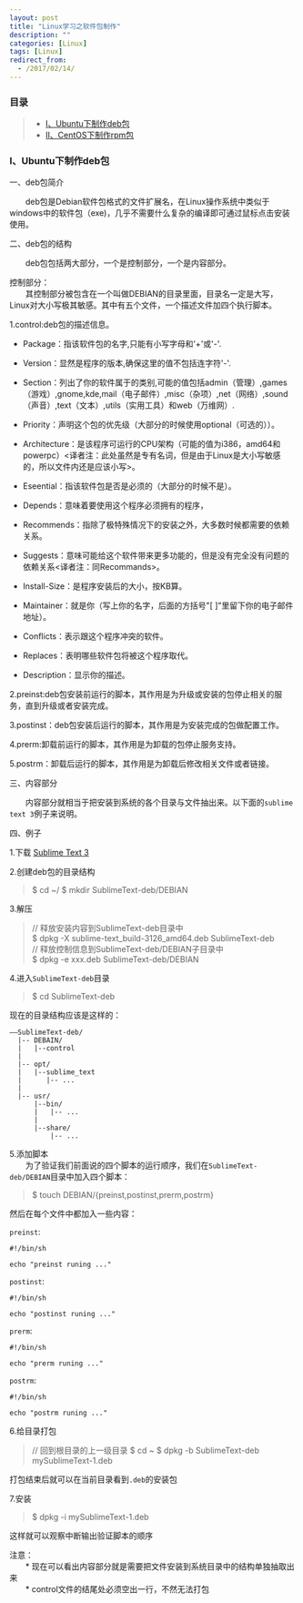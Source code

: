 ```yaml
---
layout: post
title: "Linux学习之软件包制作"
description: ""
categories: [Linux]
tags: [Linux]
redirect_from:
  - /2017/02/14/
---
```



### 目录  

> * [I、Ubuntu下制作deb包](#one)  
> * [II、CentOS下制作rpm包](#two)  

<a name="one"></a>
### I、Ubuntu下制作deb包  

一、deb包简介  

　　deb包是Debian软件包格式的文件扩展名，在Linux操作系统中类似于windows中的软件包（exe)，几乎不需要什么复杂的编译即可通过鼠标点击安装使用。  

二、deb包的结构  

　　deb包包括两大部分，一个是控制部分，一个是内容部分。

控制部分：  
　　其控制部分被包含在一个叫做DEBIAN的目录里面，目录名一定是大写，Linux对大小写极其敏感。其中有五个文件，一个描述文件加四个执行脚本。  

1.control:deb包的描述信息。

* Package：指该软件包的名字,只能有小写字母和'+'或'-'.  

* Version：显然是程序的版本,确保这里的值不包括连字符'-'.

* Section：列出了你的软件属于的类别,可能的值包括admin（管理）,games（游戏）,gnome,kde,mail（电子邮件）,misc（杂项）,net（网络）,sound（声音）,text（文本）,utils（实用工具）和web（万维网）.  

* Priority：声明这个包的优先级（大部分的时候使用optional（可选的））。

* Architecture：是该程序可运行的CPU架构（可能的值为i386，amd64和powerpc）<译者注：此处虽然是专有名词，但是由于Linux是大小写敏感的，所以文件内还是应该小写>。

* Eseential：指该软件包是否是必须的（大部分的时候不是）。

* Depends：意味着要使用这个程序必须拥有的程序，

* Recommends：指除了极特殊情况下的安装之外，大多数时候都需要的依赖关系。

* Suggests：意味可能给这个软件带来更多功能的，但是没有完全没有问题的依赖关系<译者注：同Recommands>。

* Install-Size：是程序安装后的大小，按KB算。

* Maintainer：就是你（写上你的名字，后面的方括号"[ ]"里留下你的电子邮件地址）。

* Conflicts：表示跟这个程序冲突的软件。

* Replaces：表明哪些软件包将被这个程序取代。

* Description：显示你的描述。

2.preinst:deb包安装前运行的脚本，其作用是为升级或安装的包停止相关的服务，直到升级或者安装完成。  

3.postinst：deb包安装后运行的脚本，其作用是为安装完成的包做配置工作。  

4.prerm:卸载前运行的脚本，其作用是为卸载的包停止服务支持。  

5.postrm：卸载后运行的脚本，其作用是为卸载后修改相关文件或者链接。  

三、内容部分  

　　内容部分就相当于把安装到系统的各个目录与文件抽出来。以下面的`sublime text 3`例子来说明。

四、例子  

1.下载 [Sublime Text 3](https://www.sublimetext.com/3)  

2.创建deb包的目录结构  

> $ cd ~/
> $ mkdir SublimeText-deb/DEBIAN  

3.解压  

> // 释放安装内容到SublimeText-deb目录中  
> $ dpkg -X sublime-text_build-3126_amd64.deb SublimeText-deb  
> // 释放控制信息到SublimeText-deb/DEBIAN子目录中  
> $ dpkg -e xxx.deb  SublimeText-deb/DEBIAN  

4.进入`SublimeText-deb`目录  

> $ cd SublimeText-deb  

现在的目录结构应该是这样的：  

~~~  
——SublimeText-deb/
  |-- DEBAIN/
  |   |--control
  |
  |-- opt/
  |   |--sublime_text
  |      |-- ...
  |
  |-- usr/
      |--bin/
      |   |-- ...
      |
      |--share/
          |-- ...
~~~  

5.添加脚本  
　　为了验证我们前面说的四个脚本的运行顺序，我们在`SublimeText-deb/DEBIAN`目录中加入四个脚本：  

> $ touch DEBIAN/{preinst,postinst,prerm,postrm}  

然后在每个文件中都加入一些内容：

`preinst`:  
~~~  
#!/bin/sh

echo "preinst runing ..."
~~~  

`postinst`:  
~~~  
#!/bin/sh

echo "postinst runing ..."
~~~

`prerm`:  
~~~  
#!/bin/sh

echo "prerm runing ..."
~~~

`postrm`:  
~~~  
#!/bin/sh

echo "postrm runing ..."
~~~

6.给目录打包  

> // 回到根目录的上一级目录
> $ cd ~
> $ dpkg -b SublimeText-deb mySublimeText-1.deb  

打包结束后就可以在当前目录看到`.deb`的安装包  

7.安装  

> $ dpkg -i mySublimeText-1.deb  

这样就可以观察中断输出验证脚本的顺序  

注意：   
　　* 现在可以看出内容部分就是需要把文件安装到系统目录中的结构单独抽取出来  
　　* control文件的结尾处必须空出一行，不然无法打包  
